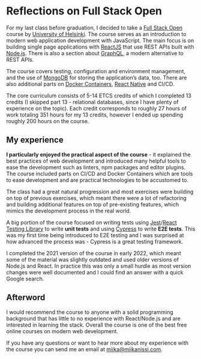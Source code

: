 # Reflections on Full Stack Open

For my last class before graduation, I decided to take a [Full Stack Open](https://fullstackopen.com/en/) course by [University of Helsinki](https://www.helsinki.fi/en). The course serves as an introduction to modern web application development with JavaScript. The main focus is on building single page applications with [ReactJS](https://reactjs.org/) that use REST APIs built with [Node.js](https://nodejs.org/en/). There is also a section about [GraphQL](https://graphql.org/), a modern alternative to REST APIs.

The course covers testing, configuration and environment management, and the use of [MongoDB](https://www.mongodb.com/) for storing the application’s data, too. There are also additional parts on [Docker Containers](https://www.docker.com/), [React Native](https://reactnative.dev/) and CI/CD.

The core curriculum consists of 5-14 ETCS credits of which I completed 13 credits (I skipped part 13 - relational databases, since I have plenty of experience on the topic). Each credit corresponds to roughly 27 hours of work totaling 351 hours for my 13 credits, however I ended up spending roughly 200 hours on the course.

## My experience

**I particularly enjoyed the practical aspect of the course** - it explained the best practices of web development and introduced many helpful tools to ease the development such as linters, npm packages and editor plugins. The course included parts on CI/CD and Docker Containers which are tools to ease development and are practical technologies to be accustomed to.

The class had a great natural progression and most exercises were building on top of previous exercises, which meant there were a lot of refactoring and building additional features on top of pre-existing features, which mimics the development process in the real world.

A big portion of the course focused on writing tests using [Jest](https://jestjs.io/)/[React Testing Library](https://github.com/testing-library/react-testing-library) to write **unit tests** and using [Cypress](https://cypress.io/) to write **E2E tests**. This was my first time being introduced to E2E testing and I was surprised at how advanced the process was - Cypress is a great testing framework.

I completed the 2021 version of the course in early 2022, which meant some of the material was slightly outdated and used older versions of Node.js and React. In practice this was only a small hurdle as most version changes were well documented and I could find an answer with a quick Google search.

## Afterword

I would recommend the course to anyone with a solid programming background that has little to no experience with React/Node.js and are interested in learning the stack. Overall the course is one of the best free online courses on modern web development.

If you have any questions or want to hear more about my experience with the course you can send me an email at [miika@miikanissi.com](mailto:miika@miikanissi.com).
